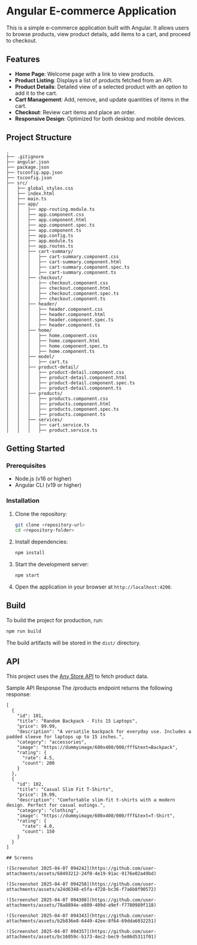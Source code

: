 # Angular E-commerce Application

This is a simple e-commerce application built with Angular. It allows users to browse products, view product details, add items to a cart, and proceed to checkout.

## Features

- **Home Page**: Welcome page with a link to view products.
- **Product Listing**: Displays a list of products fetched from an API.
- **Product Details**: Detailed view of a selected product with an option to add it to the cart.
- **Cart Management**: Add, remove, and update quantities of items in the cart.
- **Checkout**: Review cart items and place an order.
- **Responsive Design**: Optimized for both desktop and mobile devices.

## Project Structure

```
.
├── .gitignore
├── angular.json
├── package.json
├── tsconfig.app.json
├── tsconfig.json
├── src/
│   ├── global_styles.css
│   ├── index.html
│   ├── main.ts
│   ├── app/
│   │   ├── app-routing.module.ts
│   │   ├── app.component.css
│   │   ├── app.component.html
│   │   ├── app.component.spec.ts
│   │   ├── app.component.ts
│   │   ├── app.config.ts
│   │   ├── app.module.ts
│   │   ├── app.routes.ts
│   │   ├── cart-summary/
│   │   │   ├── cart-summary.component.css
│   │   │   ├── cart-summary.component.html
│   │   │   ├── cart-summary.component.spec.ts
│   │   │   ├── cart-summary.component.ts
│   │   ├── checkout/
│   │   │   ├── checkout.component.css
│   │   │   ├── checkout.component.html
│   │   │   ├── checkout.component.spec.ts
│   │   │   ├── checkout.component.ts
│   │   ├── header/
│   │   │   ├── header.component.css
│   │   │   ├── header.component.html
│   │   │   ├── header.component.spec.ts
│   │   │   ├── header.component.ts
│   │   ├── home/
│   │   │   ├── home.component.css
│   │   │   ├── home.component.html
│   │   │   ├── home.component.spec.ts
│   │   │   ├── home.component.ts
│   │   ├── model/
│   │   │   ├── cart.ts
│   │   ├── product-detail/
│   │   │   ├── product-detail.component.css
│   │   │   ├── product-detail.component.html
│   │   │   ├── product-detail.component.spec.ts
│   │   │   ├── product-detail.component.ts
│   │   ├── products/
│   │   │   ├── products.component.css
│   │   │   ├── products.component.html
│   │   │   ├── products.component.spec.ts
│   │   │   ├── products.component.ts
│   │   ├── services/
│   │   │   ├── cart.service.ts
│   │   │   ├── product.service.ts
```

## Getting Started

### Prerequisites

- Node.js (v16 or higher)
- Angular CLI (v19 or higher)

### Installation

1. Clone the repository:
   ```bash
   git clone <repository-url>
   cd <repository-folder>
   ```

2. Install dependencies:
   ```bash
   npm install
   ```

3. Start the development server:
   ```bash
   npm start
   ```

4. Open the application in your browser at `http://localhost:4200`.

## Build

To build the project for production, run:
```bash
npm run build
```

The build artifacts will be stored in the `dist/` directory.

## API

This project uses the [Any Store API](https://<anyapiurl>/) to fetch product data.

Sample API Response
The /products endpoint returns the following response:

```
[
  {
    "id": 101,
    "title": "Random Backpack - Fits 15 Laptops",
    "price": 99.99,
    "description": "A versatile backpack for everyday use. Includes a padded sleeve for laptops up to 15 inches.",
    "category": "accessories",
    "image": "https://dummyimage/600x400/000/fff&text=Backpack",
    "rating": {
      "rate": 4.5,
      "count": 200
    }
  },
  {
    "id": 102,
    "title": "Casual Slim Fit T-Shirts",
    "price": 19.99,
    "description": "Comfortable slim-fit t-shirts with a modern design. Perfect for casual outings.",
    "category": "clothing",
    "image": "https://dummyimage/600x400/000/fff&text=T-Shirt",
    "rating": {
      "rate": 4.0,
      "count": 150
    }
  }
]

## Screens

![Screenshot 2025-04-07 094242](https://github.com/user-attachments/assets/68493212-24f0-4e19-91ac-9176e02a49bd)

![Screenshot 2025-04-07 094258](https://github.com/user-attachments/assets/a24d6348-e5fa-4728-bc36-f7a6b8f90572)

![Screenshot 2025-04-07 094308](https://github.com/user-attachments/assets/78a8894e-e809-409d-a9ef-f7780989f118)

![Screenshot 2025-04-07 094343](https://github.com/user-attachments/assets/b2b836e8-6449-42ee-8f64-69dda6032251)

![Screenshot 2025-04-07 094357](https://github.com/user-attachments/assets/bc16059c-b173-4ec2-bec9-5e86d5311f01)
